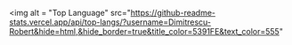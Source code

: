 <img alt = "Top Language" src="https://github-readme-stats.vercel.app/api/top-langs/?username=Dimitrescu-Robert&hide=html,&hide_border=true&title_color=5391FE&text_color=555"
